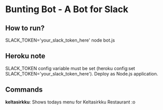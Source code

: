 # Bunting Bot - A Bot for Slack

## How to run?

SLACK_TOKEN='your_slack_token_here' node bot.js

## Heroku note

SLACK_TOKEN config variable must be set (heroku config:set SLACK_TOKEN='your_slack_token_here').
Deploy as Node.js application.

## Commands

**keltasirkku**: Shows todays menu for Keltasirkku Restaurant :o
